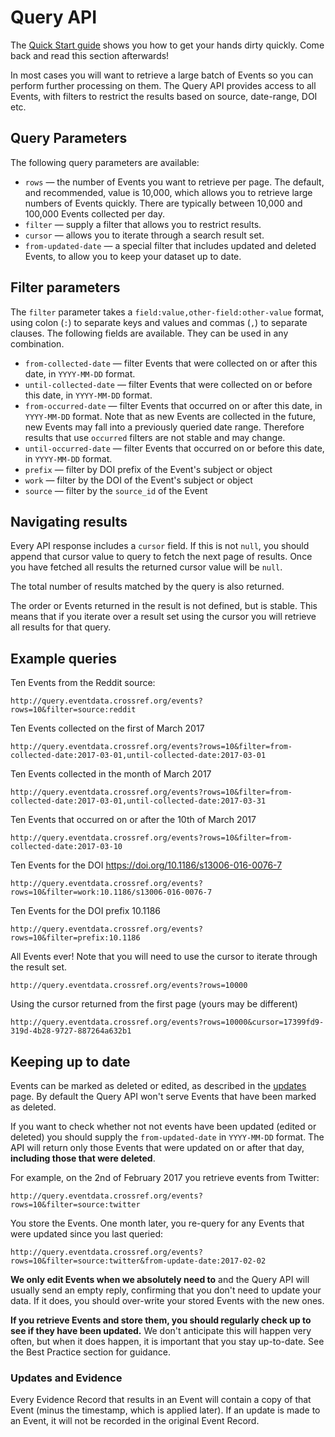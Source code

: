 # Query API

The [Quick Start guide](quickstart) shows you how to get your hands dirty quickly. Come back and read this section afterwards!

In most cases you will want to retrieve a large batch of Events so you can perform further processing on them. The Query API provides access to all Events, with filters to restrict the results based on source, date-range, DOI etc. 

## Query Parameters

The following query parameters are available:

 - `rows` — the number of Events you want to retrieve per page. The default, and recommended, value is 10,000, which allows you to retrieve large numbers of Events quickly. There are typically between 10,000 and 100,000 Events collected per day.
 - `filter` — supply a filter that allows you to restrict results.
 - `cursor` — allows you to iterate through a search result set.
 - `from-updated-date` — a special filter that includes updated and deleted Events, to allow you to keep your dataset up to date.

## Filter parameters

The `filter` parameter takes a `field:value,other-field:other-value` format, using colon (`:`) to separate keys and values and commas (`,`) to separate clauses. The following fields are available. They can be used in any combination.

 - `from-collected-date` — filter Events that were collected on or after this date, in `YYYY-MM-DD` format.
 - `until-collected-date` — filter Events that were collected on or before this date, in `YYYY-MM-DD` format.
 - `from-occurred-date` — filter Events that occurred on or after this date, in `YYYY-MM-DD` format. Note that as new Events are collected in the future, new Events may fall into a previously queried date range. Therefore results that use `occurred` filters are not stable and may change.
 - `until-occurred-date` — filter Events that occurred on or before this date, in `YYYY-MM-DD` format.
 - `prefix` — filter by DOI prefix of the Event's subject or object
 - `work` — filter by the DOI of the Event's subject or object
 - `source` — filter by the `source_id` of the Event

## Navigating results

Every API response includes a `cursor` field. If this is not `null`, you should append that cursor value to query to fetch the next page of results. Once you have fetched all results the returned cursor value will be `null`.

The total number of results matched by the query is also returned.

The order or Events returned in the result is not defined, but is stable. This means that if you iterate over a result set using the cursor you will retrieve all results for that query.

## Example queries

Ten Events from the Reddit source:

    http://query.eventdata.crossref.org/events?rows=10&filter=source:reddit

Ten Events collected on the first of March 2017

    http://query.eventdata.crossref.org/events?rows=10&filter=from-collected-date:2017-03-01,until-collected-date:2017-03-01

Ten Events collected in the month of March 2017

    http://query.eventdata.crossref.org/events?rows=10&filter=from-collected-date:2017-03-01,until-collected-date:2017-03-31

Ten Events that occurred on or after the 10th of March 2017

    http://query.eventdata.crossref.org/events?rows=10&filter=from-collected-date:2017-03-10

Ten Events for the DOI https://doi.org/10.1186/s13006-016-0076-7

    http://query.eventdata.crossref.org/events?rows=10&filter=work:10.1186/s13006-016-0076-7

Ten Events for the DOI prefix 10.1186

    http://query.eventdata.crossref.org/events?rows=10&filter=prefix:10.1186

All Events ever! Note that you will need to use the cursor to iterate through the result set.

    http://query.eventdata.crossref.org/events?rows=10000

Using the cursor returned from the first page (yours may be different) 

    http://query.eventdata.crossref.org/events?rows=10000&cursor=17399fd9-319d-4b28-9727-887264a632b1

## Keeping up to date

Events can be marked as deleted or edited, as described in the [updates](../data/updates) page. By default the Query API won't serve Events that have been marked as deleted. 

If you want to check whether not not events have been updated (edited or deleted) you should supply the `from-updated-date` in `YYYY-MM-DD` format. The API will return only those Events that were updated on or after that day, **including those that were deleted**.

For example, on the 2nd of February 2017 you retrieve events from Twitter:

    http://query.eventdata.crossref.org/events?rows=10&filter=source:twitter

You store the Events. One month later, you re-query for any Events that were updated since you last queried:

    http://query.eventdata.crossref.org/events?rows=10&filter=source:twitter&from-update-date:2017-02-02

**We only edit Events when we absolutely need to** and the Query API will usually send an empty reply, confirming that you don't need to update your data. If it does, you should over-write your stored Events with the new ones. 

**If you retrieve Events and store them, you should regularly check up to see if they have been updated.** We don't anticipate this will happen very often, but when it does happen, it is important that you stay up-to-date. See the Best Practice section for guidance.

### Updates and Evidence

Every Evidence Record that results in an Event will contain a copy of that Event (minus the timestamp, which is applied later). If an update is made to an Event, it will not be recorded in the original Event Record.
